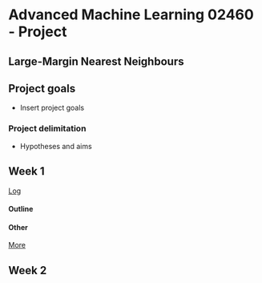 # Advanced Machine Learning 02460 - Project

## Large-Margin Nearest Neighbours

## Project goals
- Insert project goals

### Project delimitation
- Hypotheses and aims

## Week 1 
[Log](week1.md)
#### Outline

#### Other
[More](desciprtion.md)


## Week 2
